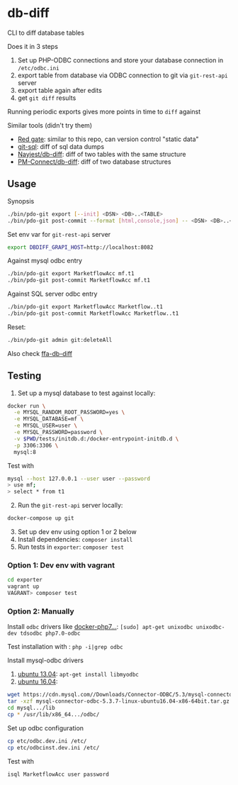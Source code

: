 # db-diff
CLI to diff database tables

Does it in 3 steps

1. Set up PHP-ODBC connections and store your database connection in `/etc/odbc.ini`
2. export table from database via ODBC connection to git via `git-rest-api` server
3. export table again after edits
4. get `git diff` results

Running periodic exports gives more points in time to `diff` against

Similar tools (didn't try them)
* [Red gate](http://www.red-gate.com/products/sql-development/sql-source-control/): similar to this repo, can version control "static data"
* [git-sql](http://www.gitsql.net/): diff of sql data dumps
* [Nayjest/db-diff](https://github.com/Nayjest/db-diff): diff of two tables with the same structure
* [PM-Connect/db-diff](https://github.com/PM-Connect/db-diff): diff of two database structures

## Usage

Synopsis
```bash
./bin/pdo-git export [--init] <DSN> <DB>..<TABLE>
./bin/pdo-git post-commit --format [html,console,json] -- <DSN> <DB>..<TABLE>
```

Set env var for `git-rest-api` server

```bash
export DBDIFF_GRAPI_HOST=http://localhost:8082
```

Against mysql odbc entry
```bash
./bin/pdo-git export MarketflowAcc mf.t1
./bin/pdo-git post-commit MarketflowAcc mf.t1
```

Against SQL server odbc entry
```bash
./bin/pdo-git export MarketflowAcc Marketflow..t1
./bin/pdo-git post-commit MarketflowAcc Marketflow..t1
```

Reset:
```bash
./bin/pdo-git admin git:deleteAll
```

Also check [ffa-db-diff](https://github.com/shadiakiki1986/ffa-db-diff/)

## Testing
1. Set up a mysql database to test against locally:

```bash
docker run \
  -e MYSQL_RANDOM_ROOT_PASSWORD=yes \
  -e MYSQL_DATABASE=mf \
  -e MYSQL_USER=user \
  -e MYSQL_PASSWORD=password \
  -v $PWD/tests/initdb.d:/docker-entrypoint-initdb.d \
  -p 3306:3306 \
  mysql:8
```

Test with

```bash
mysql --host 127.0.0.1 --user user --password
> use mf;
> select * from t1
```

2. Run the `git-rest-api` server locally:

```bash
docker-compose up git
```
3. Set up dev env using option 1 or 2 below
4. Install dependencies: `composer install`
4. Run tests in `exporter`: `composer test`

### Option 1: Dev env with vagrant
```bash
cd exporter
vagrant up
VAGRANT> composer test
```

### Option 2: Manually
Install `odbc` drivers like [docker-php7...](https://github.com/shadiakiki1986/docker-php7-apache-odbc-and-other/blob/master/Dockerfile):
`[sudo] apt-get unixodbc unixodbc-dev tdsodbc php7.0-odbc`

Test installation with : `php -i|grep odbc`

Install mysql-odbc drivers
1. [ubuntu 13.04](http://askubuntu.com/a/258295/543234): `apt-get install libmyodbc`
2. [ubuntu 16.04](http://askubuntu.com/a/822399/543234):
```bash
wget https://cdn.mysql.com//Downloads/Connector-ODBC/5.3/mysql-connector-odbc-5.3.7-linux-ubuntu16.04-x86-64bit.tar.gz
tar -xzf mysql-connector-odbc-5.3.7-linux-ubuntu16.04-x86-64bit.tar.gz
cd mysql.../lib
cp * /usr/lib/x86_64.../odbc/
```

Set up odbc configuration
```bash
cp etc/odbc.dev.ini /etc/
cp etc/odbcinst.dev.ini /etc/
```

Test with
```bash
isql MarketflowAcc user password
```
